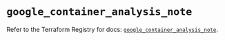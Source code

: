 # `google_container_analysis_note`

Refer to the Terraform Registry for docs: [`google_container_analysis_note`](https://registry.terraform.io/providers/hashicorp/google-beta/5.11.0/docs/resources/google_container_analysis_note).
